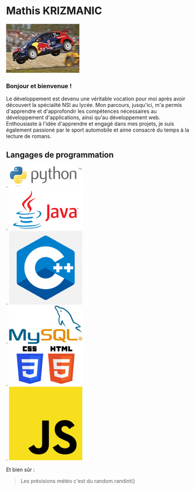 # Mathis KRIZMANIC
<img src="https://github.com/Aelwyn07/Aelwyn07/blob/main/images.jpg" alt="Texte alternatif" width="200"/>

### Bonjour et bienvenue !

Le développement est devenu une véritable vocation pour moi après avoir découvert la spécialité NSI au lycée. Mon parcours, jusqu'ici, m'a permis d'apprendre et d'approfondir les compétences nécessaires au développement d'applications, ainsi qu'au développement web. Enthousiaste à l'idée d'apprendre et engagé dans mes projets, je suis également passioné par le sport automobile et aime consacré du temps à la lecture de romans.

## Langages de programmation
  . 
<img src="https://github.com/Aelwyn07/Aelwyn07/blob/main/python.png" alt="Texte alternatif" width="200"/>  
  . <img src="https://github.com/Aelwyn07/Aelwyn07/blob/main/java.png" alt="Texte alternatif" width="200"/>  
  . <img src="https://github.com/Aelwyn07/Aelwyn07/blob/main/c++.png" alt="Texte alternatif" width="200"/>  
  . <img src="https://github.com/Aelwyn07/Aelwyn07/blob/main/mysql.png" alt="Texte alternatif" width="200"/>  
  . <img src="https://github.com/Aelwyn07/Aelwyn07/blob/main/web.jpg" alt="Texte alternatif" width="200"/>   
  . <img src="https://github.com/Aelwyn07/Aelwyn07/blob/main/javascript.png" alt="Texte alternatif" width="200"/>  

Et bien sûr : 
> Les prévisions météo c'est du random.randint()


